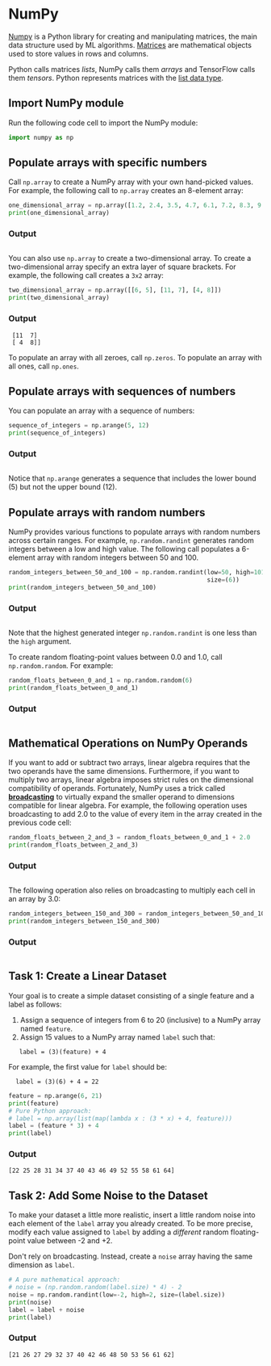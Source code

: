 # NumPy

[Numpy](https://numpy.org/doc/stable/index.html) is a Python library for creating and manipulating matrices, the main data structure used by ML algorithms. [Matrices](https://en.wikipedia.org/wiki/Matrix_(mathematics)) are mathematical objects used to store values in rows and columns. 

Python calls matrices *lists*, NumPy calls them *arrays* and TensorFlow calls them *tensors*. Python represents matrices with the [list data type](https://docs.python.org/3/library/stdtypes.html#lists).

## Import NumPy module

Run the following code cell to import the NumPy module:

```python
import numpy as np
```

## Populate arrays with specific numbers

Call `np.array` to create a NumPy array with your own hand-picked values. For example, the following call to `np.array` creates an 8-element array:

```python
one_dimensional_array = np.array([1.2, 2.4, 3.5, 4.7, 6.1, 7.2, 8.3, 9.5])
print(one_dimensional_array)
```

### Output

```[1.2 2.4 3.5 4.7 6.1 7.2 8.3 9.5]
```

You can also use `np.array` to create a two-dimensional array. To create a two-dimensional array specify an extra layer of square brackets. For example, the following call creates a `3x2` array:

```python
two_dimensional_array = np.array([[6, 5], [11, 7], [4, 8]])
print(two_dimensional_array)
```

### Output

```[[ 6  5]
 [11  7]
 [ 4  8]]
```

To populate an array with all zeroes, call `np.zeros`. To populate an array with all ones, call `np.ones`.

## Populate arrays with sequences of numbers

You can populate an array with a sequence of numbers:

```python
sequence_of_integers = np.arange(5, 12)
print(sequence_of_integers)
```

### Output

```[ 5  6  7  8  9 10 11]
```

Notice that `np.arange` generates a sequence that includes the lower bound (5) but not the upper bound (12).

## Populate arrays with random numbers

NumPy provides various functions to populate arrays with random numbers across certain ranges. For example, `np.random.randint` generates random integers between a low and high value. The following call populates a 6-element array with random integers between 50 and 100. 

```python
random_integers_between_50_and_100 = np.random.randint(low=50, high=101,
                                                       size=(6))
print(random_integers_between_50_and_100)
```

### Output

```[50 52 90 58 57 66]
```

Note that the highest generated integer `np.random.randint` is one less than the `high` argument.

To create random floating-point values between 0.0 and 1.0, call `np.random.random`. For example:

```python
random_floats_between_0_and_1 = np.random.random(6)
print(random_floats_between_0_and_1) 
```

### Output

```[0.58412468 0.42188739 0.03088132 0.42848895 0.66435921 0.56969786]
```

## Mathematical Operations on NumPy Operands

If you want to add or subtract two arrays, linear algebra requires that the two operands have the same dimensions. Furthermore, if you want to multiply two arrays, linear algebra imposes strict rules on the dimensional compatibility of operands. Fortunately, NumPy uses a trick called [**broadcasting**](https://developers.google.com/machine-learning/glossary/#broadcasting) to virtually expand the smaller operand to dimensions compatible for linear algebra. For example, the following operation uses broadcasting to add 2.0 to the value of every item in the array created in the previous code cell:

```python
random_floats_between_2_and_3 = random_floats_between_0_and_1 + 2.0
print(random_floats_between_2_and_3)
```

### Output

```[2.58412468 2.42188739 2.03088132 2.42848895 2.66435921 2.56969786]
```

The following operation also relies on broadcasting to multiply each cell in an array by 3.0:

```python
random_integers_between_150_and_300 = random_integers_between_50_and_100 * 3.0
print(random_integers_between_150_and_300)
```

### Output

```[150. 156. 270. 174. 171. 198.]
```

## Task 1: Create a Linear Dataset

Your goal is to create a simple dataset consisting of a single feature and a label as follows:

1. Assign a sequence of integers from 6 to 20 (inclusive) to a NumPy array named `feature`.
2. Assign 15 values to a NumPy array named `label` such that:

```
   label = (3)(feature) + 4
```
For example, the first value for `label` should be:

```
  label = (3)(6) + 4 = 22
 ```

```python
feature = np.arange(6, 21)
print(feature)
# Pure Python approach:
# label = np.array(list(map(lambda x : (3 * x) + 4, feature)))
label = (feature * 3) + 4
print(label)
```

### Output

```[ 6  7  8  9 10 11 12 13 14 15 16 17 18 19 20]
[22 25 28 31 34 37 40 43 46 49 52 55 58 61 64]
```

## Task 2: Add Some Noise to the Dataset

To make your dataset a little more realistic, insert a little random noise into each element of the `label` array you already created. To be more precise, modify each value assigned to `label` by adding a *different* random floating-point value between -2 and +2. 

Don't rely on broadcasting. Instead, create a `noise` array having the same dimension as `label`.

```python
# A pure mathematical approach:
# noise = (np.random.random(label.size) * 4) - 2
noise = np.random.randint(low=-2, high=2, size=(label.size))
print(noise)
label = label + noise
print(label)
```

### Output

```[-1  1 -1 -2 -2  0  0 -1  0 -1 -2 -2 -2  0 -2]
[21 26 27 29 32 37 40 42 46 48 50 53 56 61 62]
```
